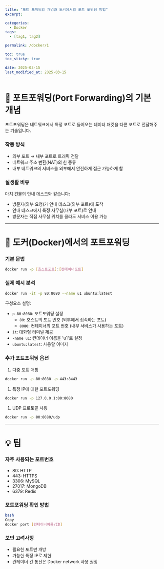 ```yaml
---
title: "포트 포워딩의 개념과 도커에서의 포트 포워딩 방법"
excerpt: 

categories:
  - Docker
tags:
  - [tag1, tag2]

permalink: /docker/1

toc: true
toc_sticky: true

date: 2025-03-15
last_modified_at: 2025-03-15
---
```


# 📌 포트포워딩(Port Forwarding)의 기본 개념

포트포워딩은 네트워크에서 특정 포트로 들어오는 데이터 패킷을 다른 포트로 전달해주는 기술입니다.

### 작동 방식

- 외부 포트 → 내부 포트로 트래픽 전달
- 네트워크 주소 변환(NAT)의 한 종류
- 내부 네트워크의 서비스를 외부에서 안전하게 접근 가능하게 함

### 실생활 비유

마치 건물의 안내 데스크와 같습니다:

- 방문자(외부 요청)가 안내 데스크(외부 포트)에 도착
- 안내 데스크에서 특정 사무실(내부 포트)로 안내
- 방문자는 직접 사무실 위치를 몰라도 서비스 이용 가능

---

# 🐳 도커(Docker)에서의 포트포워딩

### 기본 문법

```bash
docker run -p [호스트포트]:[컨테이너포트]
```

### 실제 예시 분석

```bash
docker run -it -p 80:8080 --name u1 ubuntu:latest

```

구성요소 설명:

- `p 80:8080`: 포트포워딩 설정
    - `80`: 호스트의 포트 번호 (외부에서 접속하는 포트)
    - `8080`: 컨테이너의 포트 번호 (내부 서비스가 사용하는 포트)
- `it`: 대화형 터미널 제공
- `-name u1`: 컨테이너 이름을 'u1'로 설정
- `ubuntu:latest`: 사용할 이미지

### 추가 포트포워딩 옵션

1. 다중 포트 매핑

```bash
docker run -p 80:8080 -p 443:8443
```

1. 특정 IP에 대한 포트포워딩

```bash
docker run -p 127.0.0.1:80:8080
```

1. UDP 프로토콜 사용

```bash
docker run -p 80:8080/udp
```

---

# 💡 팁

### 자주 사용되는 포트번호

- 80: HTTP
- 443: HTTPS
- 3306: MySQL
- 27017: MongoDB
- 6379: Redis

### 포트포워딩 확인 방법

```bash
bash
Copy
docker port [컨테이너이름/ID]

```

### 보안 고려사항

- 필요한 포트만 개방
- 가능한 특정 IP로 제한
- 컨테이너 간 통신은 Docker network 사용 권장
